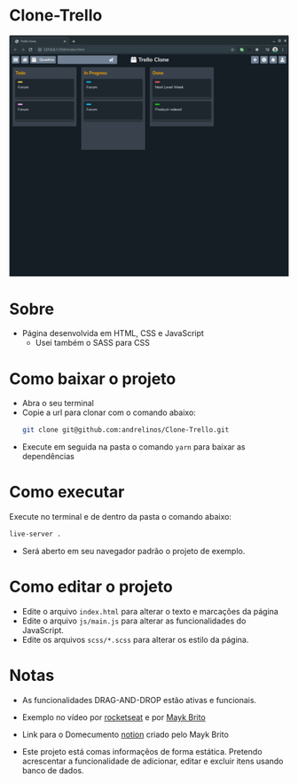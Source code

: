 # Clone-Trello

<img src="./clonetrello.png" />

# Sobre
- Página desenvolvida em HTML, CSS e JavaScript
  - Usei também o SASS para CSS

# Como baixar o projeto
- Abra o seu terminal
- Copie a url para clonar com o comando abaixo:
  ```bash
  git clone git@github.com:andrelinos/Clone-Trello.git
  ```
- Execute em seguida na pasta o comando `yarn` para baixar as dependências

# Como executar
Execute no terminal e de dentro da pasta o comando abaixo:
```bash
live-server .
```
- Será aberto em seu navegador padrão o projeto de exemplo.

# Como editar o projeto
- Edite o arquivo `index.html` para alterar o texto e marcações da página
- Edite o arquivo `js/main.js` para alterar as funcionalidades do JavaScript.
- Edite os arquivos `scss/*.scss` para alterar os estilo da página.

# Notas
- As funcionalidades DRAG-AND-DROP estão ativas e funcionais.

- Exemplo no vídeo por [rocketseat](https://www.youtube.com/watch?v=6wn8hpUcEcM) e por [Mayk Brito](https://github.com/maykbrito/)

- Link para o Domecumento [notion](https://www.notion.so/maykbrito/Drag-and-Drop-API-56b653f51c374cf0954809994c244437) criado pelo Mayk Brito

- Este projeto está comas informaçẽos de forma estática. Pretendo acrescentar a funcionalidade de adicionar, editar e excluir itens usando banco de dados.
